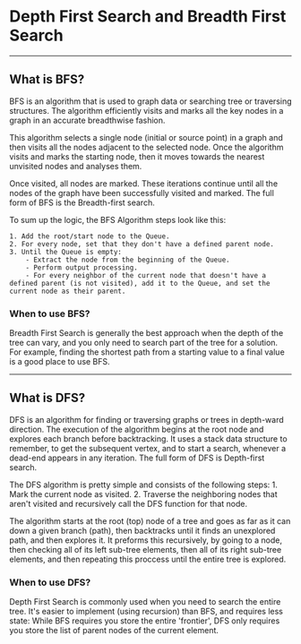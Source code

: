# Depth First Search and Breadth First Search

---

## What is BFS?

BFS is an algorithm that is used to graph data or searching tree or traversing structures. The algorithm efficiently visits and marks all the key nodes in a graph in an accurate breadthwise fashion.

This algorithm selects a single node (initial or source point) in a graph and then visits all the nodes adjacent to the selected node. Once the algorithm visits and marks the starting node, then it moves towards the nearest unvisited nodes and analyses them.

Once visited, all nodes are marked. These iterations continue until all the nodes of the graph have been successfully visited and marked. The full form of BFS is the Breadth-first search.

To sum up the logic, the BFS Algorithm steps look like this:

    1. Add the root/start node to the Queue.
    2. For every node, set that they don't have a defined parent node.
    3. Until the Queue is empty:
        - Extract the node from the beginning of the Queue.
        - Perform output processing.
        - For every neighbor of the current node that doesn't have a defined parent (is not visited), add it to the Queue, and set the current node as their parent.

### When to use BFS?

Breadth First Search is generally the best approach when the depth of the tree can vary, and you only need to search part of the tree for a solution. For example, finding the shortest path from a starting value to a final value is a good place to use BFS.

---

## What is DFS?

DFS is an algorithm for finding or traversing graphs or trees in depth-ward direction. The execution of the algorithm begins at the root node and explores each branch before backtracking. It uses a stack data structure to remember, to get the subsequent vertex, and to start a search, whenever a dead-end appears in any iteration. The full form of DFS is Depth-first search.

The DFS algorithm is pretty simple and consists of the following steps: 1. Mark the current node as visited. 2. Traverse the neighboring nodes that aren't visited and recursively call the DFS function for that node.

The algorithm starts at the root (top) node of a tree and goes as far as it can down a given branch (path), then backtracks until it finds an unexplored path, and then explores it. It preforms this recursively, by going to a node, then checking all of its left sub-tree elements, then all of its right sub-tree elements, and then repeating this proccess until the entire tree is explored.

### When to use DFS?

Depth First Search is commonly used when you need to search the entire tree. It's easier to implement (using recursion) than BFS, and requires less state: While BFS requires you store the entire 'frontier', DFS only requires you store the list of parent nodes of the current element.
